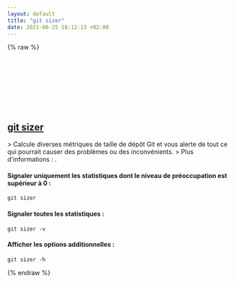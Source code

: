 ```yaml
---
layout: default
title: "git sizer"
date: 2021-06-25 18:12:13 +02:00
---
```

{% raw %}
<h2 id="git-sizer">
  <a href="/fr/common/git-sizer.html">git sizer</a> <a href="#git-sizer"><svg class="icon">
    <use href="/assets/images/unicode_sprite.svg#link" />
  </svg></a>
</h2>
> Calcule diverses métriques de taille de dépôt Git et vous alerte de tout ce qui pourrait causer des problèmes ou des inconvénients.
> Plus d'informations : <https://github.com/github/git-sizer>.

#### Signaler uniquement les statistiques dont le niveau de préoccupation est supérieur à 0 :
```shell
git sizer
```
#### Signaler toutes les statistiques :
```shell
git sizer -v
```
#### Afficher les options additionnelles :
```shell
git sizer -h
```
{% endraw %}